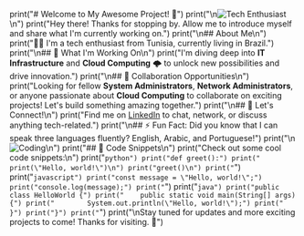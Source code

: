 print("# Welcome to My Awesome Project! 👋")
print("\n![Tech Enthusiast](https://example.com/tech_enthusiast_image.png)\n")
print("Hey there! Thanks for stopping by. Allow me to introduce myself and share what I'm currently working on.")
print("\n## About Me\n")
print("👨‍💻 I'm a tech enthusiast from Tunisia, currently living in Brazil.")
print("\n## 🔭 What I'm Working On\n")
print("I'm diving deep into **IT Infrastructure** and **Cloud Computing** 🌩️ to unlock new possibilities and drive innovation.")
print("\n## 👯 Collaboration Opportunities\n")
print("Looking for fellow **System Administrators**, **Network Administrators**, or anyone passionate about **Cloud Computing** to collaborate on exciting projects! Let's build something amazing together.")
print("\n## 💬 Let's Connect!\n")
print("Find me on [LinkedIn](https://www.linkedin.com/in/yourprofile) to chat, network, or discuss anything tech-related.")
print("\n## ⚡ Fun Fact: Did you know that I can speak three languages fluently? English, Arabic, and Portuguese!")
print("\n![Coding](https://example.com/coding_image.png)\n")
print("## 🚀 Code Snippets\n")
print("Check out some cool code snippets:\n")
print("```python")
print("def greet():")
print("    print(\"Hello, world!\")\n")
print("greet()\n")
print("```")
print("```javascript")
print("const message = \"Hello, world!\";")
print("console.log(message);")
print("```")
print("```java")
print("public class HelloWorld {")
print("    public static void main(String[] args) {")
print("        System.out.println(\"Hello, world!\");")
print("    }")
print("}")
print("```")
print("\nStay tuned for updates and more exciting projects to come! Thanks for visiting. 🚀")
